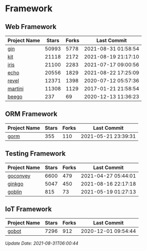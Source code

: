 # Framework

## Web Framework
| Project Name | Stars | Forks | Last Commit |
| ------------ | ----- | ----- | ----------- |
| [gin](https://github.com/gin-gonic/gin) | 50993 | 5778 | 2021-08-31 01:58:54 |
| [kit](https://github.com/go-kit/kit) | 21118 | 2172 | 2021-08-19 21:17:10 |
| [iris](https://github.com/kataras/iris) | 21100 | 2283 | 2021-07-17 09:00:56 |
| [echo](https://github.com/labstack/echo) | 20556 | 1829 | 2021-08-22 17:25:09 |
| [revel](https://github.com/revel/revel) | 12371 | 1398 | 2020-07-12 05:57:36 |
| [martini](https://github.com/go-martini/martini) | 11308 | 1129 | 2017-01-21 21:58:54 |
| [beego](https://github.com/astaxie/beego) | 237 | 69 | 2020-12-13 11:36:23 |

## ORM Framework
| Project Name | Stars | Forks | Last Commit |
| ------------ | ----- | ----- | ----------- |
| [gorm](https://github.com/jinzhu/gorm) | 355 | 110 | 2021-05-21 23:39:31 |

## Testing Framework
| Project Name | Stars | Forks | Last Commit |
| ------------ | ----- | ----- | ----------- |
| [goconvey](https://github.com/smartystreets/goconvey) | 6600 | 479 | 2021-04-27 05:44:01 |
| [ginkgo](https://github.com/onsi/ginkgo) | 5047 | 450 | 2021-08-16 22:17:18 |
| [goblin](https://github.com/franela/goblin) | 815 | 73 | 2021-05-19 01:27:13 |

## IoT Framework
| Project Name | Stars | Forks | Last Commit |
| ------------ | ----- | ----- | ----------- |
| [gobot](https://github.com/hybridgroup/gobot) | 7296 | 912 | 2020-12-01 09:54:44 |

*Update Date: 2021-08-31T06:00:44*